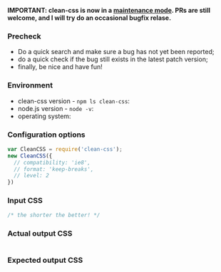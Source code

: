 __IMPORTANT: clean-css is now in a [maintenance mode](https://github.com/clean-css/clean-css/discussions/1209). PRs are still welcome, and I will try do an occasional bugfix relase.__

### Precheck

* Do a quick search and make sure a bug has not yet been reported;
* do a quick check if the bug still exists in the latest patch version;
* finally, be nice and have fun!

### Environment

* clean-css version - `npm ls clean-css`:
* node.js version - `node -v`:
* operating system:

### Configuration options

```js
var CleanCSS = require('clean-css');
new CleanCSS({
  // compatibility: 'ie8',
  // format: 'keep-breaks',
  // level: 2
})
```

### Input CSS

```css
/* the shorter the better! */
```

### Actual output CSS

```css
```

### Expected output CSS

```css
```
